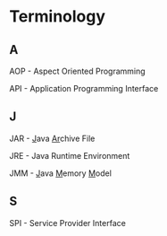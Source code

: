 # Terminology

## A

AOP - Aspect Oriented Programming

API - Application Programming Interface

## J

JAR - <u>J</u>ava <u>Ar</u>chive File

JRE - Java Runtime Environment

JMM - <u>J</u>ava <u>M</u>emory <u>M</u>odel

## S

SPI - Service Provider Interface